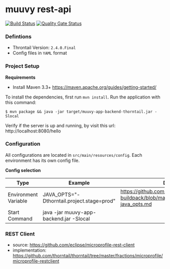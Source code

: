 # muuvy rest-api

[![Build Status](https://travis-ci.com/muuvy/app-backend.svg?branch=dev)](https://travis-ci.com/muuvy/app-backend) [![Quality Gate Status](https://sonarcloud.io/api/project_badges/measure?project=muuvy_app-backend&metric=alert_status)](https://sonarcloud.io/dashboard?id=muuvy_app-backend)

### Defintions

* Throntail Version: `2.4.0.Final`
* Config files in `YAML` format

### Project Setup

__Requirements__

* Install Maven 3.3+ https://maven.apache.org/guides/getting-started/

To install the dependencies, first run `mvn install`. Run the application with this command:
```
$ mvn package && java -jar target/muuvy-app-backend-thorntail.jar -Slocal
```

Verify if the server is up and running, by visit this url: http://localhost:8080/hello

### Configuration

All configurations are located in `src/main/resources/config`. Each environment has its own config file. 

__Config selection__

| Type | Example | Docs |
|----------------------|--------------------------------------------|----------------------------------------------------------------------------------------|
| Environment Variable | JAVA_OPTS="-Dthorntail.project.stage=prod" | https://github.com/cloudfoundry/java-buildpack/blob/master/docs/framework-java_opts.md |
| Start Command | java -jar muuvy-app-backend.jar -Slocal |  |

### REST Client 

* source: https://github.com/eclipse/microprofile-rest-client
* implementation: https://github.com/thorntail/thorntail/tree/master/fractions/microprofile/microprofile-restclient
